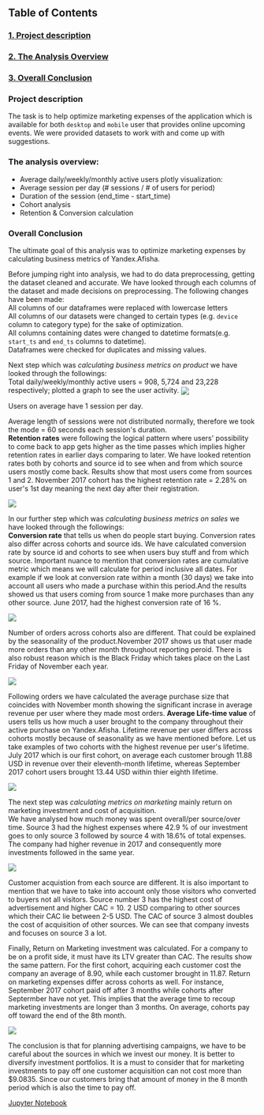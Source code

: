 ## **Table of Contents**
### [1. Project description](#1)
### [2. The Analysis Overview](#2)
### [3. Overall Conclusion](#3)



<a id='1'> </a>
### **Project description**
The task is to help optimize marketing expenses of the application which is available for both `desktop` and `mobile` user that provides online upcoming events. We were provided datasets to work with and come up with suggestions.<br>

<a id='2'> </a>
 ### The analysis overview:
 - Average daily/weekly/monthly active users  plotly visualization:
 - Average session per day (# sessions / # of users for period)
 - Duration of the session (end_time - start_time)
 - Cohort analysis
 - Retention & Conversion calculation

<a id='3'> </a>
### **Overall Conclusion**  
The ultimate goal of this analysis was to optimize marketing expenses by calculating business metrics of Yandex.Afisha.

Before jumping right into analysis, we had to do data preprocessing, getting the dataset cleaned and accurate. We have looked through each columns of the dataset and made decisions on preprocessing. The following changes have been made:   
All columns of our dataframes were replaced with lowercase letters  
All columns of our datasets were changed to certain types (e.g. `device` column to category type) for the sake of optimization.  
All columns containing dates were changed to datetime formats(e.g. `start_ts` and `end_ts` columns to datetime).  
Dataframes were checked for duplicates and missing values.  

Next step which was *calculating business metrics on product* we have looked through the followings:  
Total daily/weekly/monthly active users = 908, 5,724 and 23,228 respectively; plotted a graph to see the user activity.
 <img src='./images/dau.jpeg' align='center' > 

Users on average have 1 session per day.

Average length of sessions were not distributed normally, therefore we took the mode = 60 seconds each session's duration.  
**Retention rates** were following the logical pattern where users' possibility to come back to app gets higher as the time passes which implies higher retention rates in earlier days comparing to later. We have looked retention rates both by cohorts and source id to see when and from which source users mostly come back. Results show that most users come from sources 1 and 2. November 2017 cohort has the highest retention rate = 2.28%  on user's 1st day meaning the next day after their registration. 

 <img src='./images/retention.jpeg' align='center'>  

In our further step which was *calculating business metrics on sales* we have looked through the followings:  
 **Conversion rate** that tells us when do people start buying. Conversion rates also differ across cohorts and source ids. We have calculated conversion rate by source id and cohorts to see when users buy stuff and from which source. Important nuance to mention that conversion rates are cumulative metric which means we will calculate for period inclusive all dates. For example if we look at conversion rate within a month (30 days) we take into account all users who made a purchase within this period.And the results showed us that users coming from source 1 make more purchases than any other source. June 2017, had the highest conversion rate of 16 %.

<img src='./images/conversion.jpeg' align='center'>   

 Number of orders across cohorts also are different. That could be explained by the seasonality of the product.November 2017 shows us that user made more orders than any other month throughout reporting peroid. There is also robust reason which is the Black Friday which takes place on the Last Friday of November each year.

<img src='./images/orders.jpeg' align='center' > 

 Following orders we have calculated the average purchase size that coincides with November month showing the significant incrase in average revenue per user where they made most orders.
 **Average Life-time value** of users tells us how much a user brought to the company throughout their active purchase on Yandex.Afisha. Lifetime revenue per user differs across cohorts mostly because of seasonality as we have mentioned before. Let us take examples of two cohorts with the highest revenue per user's lifetime. July 2017 which is our first cohort, on average each customer brough  11.88 USD  in revenue over their eleventh-month lifetime, whereas September 2017 cohort users brought 13.44 USD within thier eighth lifetime.

<img src='./images/ltv.jpeg' align='center'>  

The next step was *calculating metrics on marketing* mainly return on marketing investment and cost of acquisition.  
 We have analysed how much money was spent overall/per source/over time. Source 3 had the highest expenses where 42.9 % of our investment goes to only source 3 followed by source 4 with 18.6% of total expenses. The company had higher revenue in 2017 and consequently more investments followed in the same year.

<img src='./images/expense.jpeg' align='center'> 

 Customer acquistion from each source are different. It is also important to mention that we have to take into account only those visitors who converted to buyers not all visitors. Source number 3 has the highest cost of advertisement and higher CAC = 10. 2 USD comparing to other sources which their CAC lie between 2-5 USD. The CAC of source 3 almost doubles the cost of acquisition of other sources. We can see that company invests and focuses on source 3 a lot. 

Finally, Return on Marketing investment was calculated. For a company to be on a profit side, it must have its LTV greater than CAC. The results show the same pattern.  For the first cohort, acquiring each customer cost the company an average of 8.90, while each customer brought in 11.87. Return on marketing expenses differ across cohorts as well. For instance, September 2017 cohort paid off after 3 months while cohorts after Septermber have not yet. This implies that the average time to recoup marketing investments are longer than 3 months. On average, cohorts pay off toward the end of the 8th month.

<img src='./images/roi.jpeg' align='center' > 

The conclusion is that for planning advertising campaigns, we have to be careful about the sources in which we invest our money. It is better to diversify investment portfolios. It is a must to consider that for marketing investments to pay off one customer acquisition can not cost more than $9.0835. Since our customers bring that amount of money in the 8 month period which is also the time to pay off.

<a href="./marketing_expenses_optimization.ipynb">Jupyter Notebook</a>   
 
